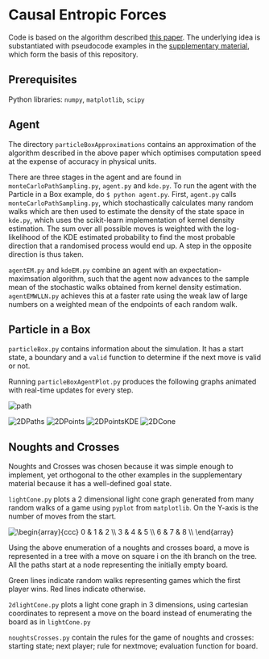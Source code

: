 # Causal Entropic Forces

Code is based on the algorithm described [this paper](http://math.mit.edu/~freer/papers/PhysRevLett_110-168702.pdf). The underlying idea is substantiated with pseudocode examples in the [supplementary material](https://journals.aps.org/prl/supplemental/10.1103/PhysRevLett.110.168702), which form the basis of this repository.

## Prerequisites

Python libraries: `numpy`, `matplotlib`, `scipy`

## Agent

The directory `particleBoxApproximations` contains an approximation of the algorithm described in the above paper which optimises computation speed at the expense of accuracy in physical units.

There are three stages in the agent and are found in `monteCarloPathSampling.py`, `agent.py` and `kde.py`. To run the agent with the Particle in a Box example, do `$ python agent.py`. First, `agent.py` calls `monteCarloPathSampling.py`, which stochastically calculates many random walks which are then used to estimate the density of the state space in `kde.py`, which uses the scikit-learn implementation of kernel density estimation. The sum over all possible moves is weighted with the log-likelihood of the KDE estimated probability to find the most probable direction that a randomised process would end up. A step in the opposite direction is thus taken.

`agentEM.py` and `kdeEM.py` combine an agent with an expectation-maximsation algorithm, such that the agent now advances to the sample mean of the stochastic walks obtained from kernel density estimation. `agentEMWLLN.py` achieves this at a faster rate using the weak law of large numbers on a weighted mean of the endpoints of each random walk.

## Particle in a Box

`particleBox.py` contains information about the simulation. It has a start state, a boundary and a `valid` function to determine if the next move is valid or not.

Running `particleBoxAgentPlot.py` produces the following graphs animated with real-time updates for every step.

![path](https://raw.githubusercontent.com/dyth/causalEntropicForces/master/images/path.png)

![2DPaths](https://raw.githubusercontent.com/dyth/causalEntropicForces/master/images/2DPaths.png)
![2DPoints](https://raw.githubusercontent.com/dyth/causalEntropicForces/master/images/2DPoints.png)
![2DPointsKDE](https://raw.githubusercontent.com/dyth/causalEntropicForces/master/images/2DPointsKDE.png)
![2DCone](https://raw.githubusercontent.com/dyth/causalEntropicForces/master/images/2DCone.png)

## Noughts and Crosses

Noughts and Crosses was chosen because it was simple enough to implement, yet orthogonal to the other examples in the supplementary material because it has a well-defined goal state.

`lightCone.py` plots a 2 dimensional light cone graph generated from many random walks of a game using `pyplot` from `matplotlib`. On the Y-axis is the number of moves from the start.

<img src="https://latex.codecogs.com/gif.latex?\begin{array}{ccc}&space;0&space;&&space;1&space;&&space;2&space;\\&space;3&space;&&space;4&space;&&space;5&space;\\&space;6&space;&&space;7&space;&&space;8&space;\\&space;\end{array}" title="\begin{array}{ccc} 0 & 1 & 2 \\ 3 & 4 & 5 \\ 6 & 7 & 8 \\ \end{array}" />

Using the above enumeration of a noughts and crosses board, a move is represented in a tree with a move on square i on the ith branch on the tree. All the paths start at a node representing the initially empty board.

Green lines indicate random walks representing games which the first player wins. Red lines indicate otherwise.

`2dlightCone.py` plots a light cone graph in 3 dimensions, using cartesian coordinates to represent a move on the board instead of enumerating the board as in `lightCone.py`

`noughtsCrosses.py` contain the rules for the game of noughts and crosses: starting state; next player; rule for nextmove; evaluation function for board.
